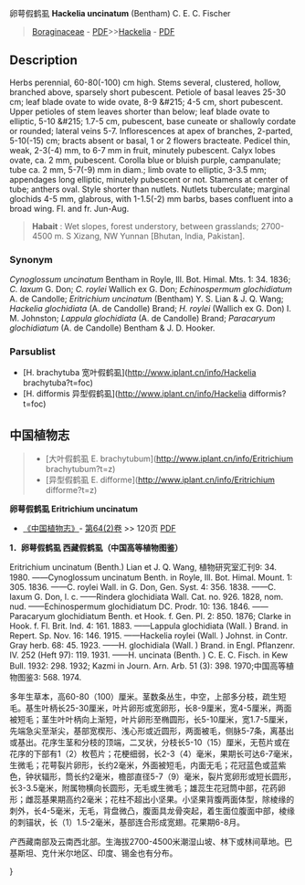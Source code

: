 卵萼假鹤虱 **Hackelia uncinatum** (Bentham) C. E. C. Fischer

> [Boraginaceae](http://www.iplant.cn/info/Boraginaceae?t=foc) - [PDF](http://www.iplant.cn/foc/pdf/Boraginaceae.pdf)>>[Hackelia](http://www.iplant.cn/info/Hackelia?t=foc) - [PDF](http://www.iplant.cn/foc/pdf/Hackelia.pdf)

## Description

Herbs perennial, 60-80(-100) cm high. Stems several, clustered, hollow, branched above, sparsely short pubescent. Petiole of basal leaves 25-30 cm; leaf blade ovate to wide ovate, 8-9 &amp;#215; 4-5 cm, short pubescent. Upper petioles of stem leaves shorter than below; leaf blade ovate to elliptic, 5-10 &amp;#215; 1.7-5 cm, pubescent, base cuneate or shallowly cordate or rounded; lateral veins 5-7. Inflorescences at apex of branches, 2-parted, 5-10(-15) cm; bracts absent or basal, 1 or 2 flowers bracteate. Pedicel thin, weak, 2-3(-4) mm, to 6-7 mm in fruit, minutely pubescent. Calyx lobes ovate, ca. 2 mm, pubescent. Corolla blue or bluish purple, campanulate; tube ca. 2 mm, 5-7(-9) mm in diam.; limb ovate to elliptic, 3-3.5 mm; appendages long elliptic, minutely pubescent or not. Stamens at center of tube; anthers oval. Style shorter than nutlets. Nutlets tuberculate; marginal glochids 4-5 mm, glabrous, with 1-1.5(-2) mm barbs, bases confluent into a broad wing. Fl. and fr. Jun-Aug.


> **Habait** : 
> Wet slopes, forest understory, between grasslands; 2700-4500 m. S Xizang, NW Yunnan [Bhutan, India, Pakistan].

### Synonym
*Cynoglossum uncinatum* Bentham in Royle, Ill. Bot. Himal. Mts. 1: 34. 1836; *C. laxum* G. Don; *C. roylei* Wallich ex G. Don; *Echinospermum glochidiatum* A. de Candolle; *Eritrichium uncinatum* (Bentham) Y. S. Lian & J. Q. Wang; *Hackelia glochidiata* (A. de Candolle) Brand; *H. roylei* (Wallich ex G. Don) I. M. Johnston; *Lappula glochidiata* (A. de Candolle) Brand; *Paracaryum glochidiatum* (A. de Candolle) Bentham & J. D. Hooker.

### Parsublist

* [H.  brachytuba  宽叶假鹤虱](http://www.iplant.cn/info/Hackelia brachytuba?t=foc)
* [H.  difformis  异型假鹤虱](http://www.iplant.cn/info/Hackelia difformis?t=foc)

## 中国植物志

> * [大叶假鹤虱  E.  brachytubum](http://www.iplant.cn/info/Eritrichium brachytubum?t=z)
> * [异型假鹤虱  E.  difforme](http://www.iplant.cn/info/Eritrichium difforme?t=z)


**卵萼假鹤虱 Eritrichium uncinatum**

* [《中国植物志》](http://www.iplant.cn/frps)- [第64(2)卷](http://www.iplant.cn/frps/vol/64(2)) >> 120页 [PDF](http://www.iplant.cn/frps/pdf/64(2)/120.pdf)


**1．卵萼假鹤虱 西藏假鹤虱（中国高等植物图鉴）**

Eritrichium uncinatum (Benth.) Lian et J. Q. Wang, 植物研究室汇刊9: 34. 1980. ——Cynoglossum uncinatum Benth. in Royle, Ill. Bot. Himal. Mount. 1: 305. 1836. ——C. roylei Wall. in G. Don, Gen. Syst. 4: 356. 1838. ——C. laxum G. Don, l. c. ——Rindera glochidiata Wall. Cat. no. 926. 1828, nom. nud. ——Echinospermum glochidiatum DC. Prodr. 10: 136. 1846. ——Paracaryum glochidiatum Benth. et Hook. f. Gen. Pl. 2: 850. 1876; Clarke in Hook. f. Fl. Brit. Ind. 4: 161. 1883. ——Lappula glochidiata (Wall. ) Brand. in Repert. Sp. Nov. 16: 146. 1915. ——Hackelia roylei (Wall. ) Johnst. in Contr. Gray herb. 68: 45. 1923. ——H. glochidiala (Wall. ) Brand. in Engl. Pflanzenr. IV. 252 (Heft 97): 119. 1931. ——H. uncinata (Benth. ) C. E. C. Fisch. in Kew Bull. 1932: 298. 1932; Kazmi in Journ. Arn. Arb. 51 (3): 398. 1970;中国高等植物图鉴3: 568. 1974.

多年生草本，高60-80（100）厘米。茎数条丛生，中空，上部多分枝，疏生短毛。基生叶柄长25-30厘米，叶片卵形或宽卵形，长8-9厘米，宽4-5厘米，两面被短毛；茎生叶叶柄向上渐短，叶片卵形至椭圆形，长5-10厘米，宽1.7-5厘米，先端急尖至渐尖，基部宽楔形、浅心形或近圆形，两面被毛，侧脉5-7条，离基出或基出。花序生茎和分枝的顶端，二叉状，分枝长5-10（15）厘米，无苞片或在花序的下部有1（2）枚苞片；花梗细弱，长2-3（4）毫米，果期长可达6-7毫米，生微毛；花萼裂片卵形，长约2毫米，外面被短毛，内面无毛；花冠蓝色或蓝紫色，钟状辐形，筒长约2毫米，檐部直径5-7（9）毫米，裂片宽卵形或短长圆形，长3-3.5毫米，附属物横向长圆形，无毛或生微毛；雄蕊生花冠筒中部，花药卵形；雌蕊基果期高约2毫米；花柱不超出小坚果。小坚果背腹两面体型，除棱缘的刺外，长4-5毫米，无毛，背盘微凸，腹面具龙骨突起，着生面位腹面中部，棱缘的刺锚状，长（1）1.5-2毫米，基部连合形成宽翅。花果期6-8月。

产西藏南部及云南西北部。生海拔2700-4500米潮湿山坡、林下或林间草地。巴基斯坦、克什米尔地区、印度、锡金也有分布。

}